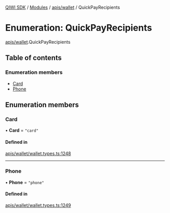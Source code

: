 [QIWI SDK](../README.md) / [Modules](../modules.md) / [apis/wallet](../modules/apis_wallet.md) / QuickPayRecipients

# Enumeration: QuickPayRecipients

[apis/wallet](../modules/apis_wallet.md).QuickPayRecipients

## Table of contents

### Enumeration members

- [Card](apis_wallet.QuickPayRecipients.md#card)
- [Phone](apis_wallet.QuickPayRecipients.md#phone)

## Enumeration members

### Card

• **Card** = `"card"`

#### Defined in

[apis/wallet/wallet.types.ts:1248](https://github.com/AlexXanderGrib/node-qiwi-sdk/blob/8834c22/src/apis/wallet/wallet.types.ts#L1248)

___

### Phone

• **Phone** = `"phone"`

#### Defined in

[apis/wallet/wallet.types.ts:1249](https://github.com/AlexXanderGrib/node-qiwi-sdk/blob/8834c22/src/apis/wallet/wallet.types.ts#L1249)
